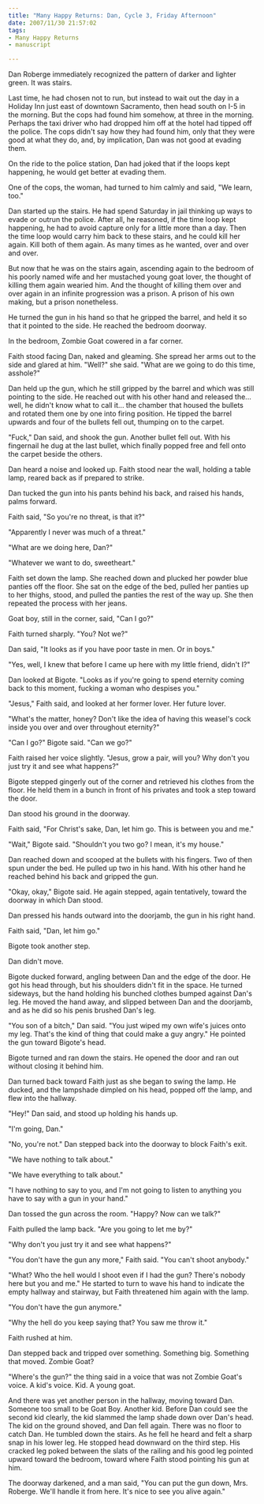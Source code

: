 ```yaml
--- 
title: "Many Happy Returns: Dan, Cycle 3, Friday Afternoon"
date: 2007/11/30 21:57:02
tags: 
- Many Happy Returns
- manuscript

---
```


Dan Roberge immediately recognized the pattern of darker and lighter green.  It was stairs.

Last time, he had chosen not to run, but instead to wait out the day in a Holiday Inn just east of downtown Sacramento, then head south on I-5 in the morning.  But the cops had found him somehow, at three in the morning.  Perhaps the taxi driver who had dropped him off at the hotel had tipped off the police.  The cops didn't say how they had found him, only that they were good at what they do, and, by implication, Dan was not good at evading them.

On the ride to the police station, Dan had joked that if the loops kept happening, he would get better at evading them.

One of the cops, the woman, had turned to him calmly and said, "We learn, too."

Dan started up the stairs.  He had spend Saturday in jail thinking up ways to evade or outrun the police.  After all, he reasoned, if the time loop kept happening, he had to avoid capture only for a little more than a day.  Then the time loop would carry him back to these stairs, and he could kill her again.  Kill both of them again.  As many times as he wanted, over and over and over.

But now that he was on the stairs again, ascending again to the bedroom of his poorly named wife and her mustached young goat lover, the thought of killing them again wearied him.  And the thought of killing them over and over again in an infinite progression was a prison.  A prison of his own making, but a prison nonetheless.

He turned the gun in his hand so that he gripped the barrel, and held it so that it pointed to the side.  He reached the bedroom doorway.

In the bedroom, Zombie Goat cowered in a far corner.

Faith stood facing Dan, naked and gleaming.  She spread her arms out to the side and glared at him.  "Well?" she said.  "What are we going to do this time, asshole?"

Dan held up the gun, which he still gripped by the barrel and which was still pointing to the side.  He reached out with his other hand and released the... well, he didn't know what to call it... the chamber that housed the bullets and rotated them one by one into firing position.  He tipped the barrel upwards and four of the bullets fell out, thumping on to the carpet.

"Fuck," Dan said, and shook the gun.  Another bullet fell out.  With his fingernail he dug at the last bullet, which finally popped free and fell onto the carpet beside the others.

Dan heard a noise and looked up.  Faith stood near the wall, holding a table lamp, reared back as if prepared to strike.

Dan tucked the gun into his pants behind his back, and raised his hands, palms forward.

Faith said, "So you're no threat, is that it?"

"Apparently I never was much of a threat."

"What are we doing here, Dan?"

"Whatever we want to do, sweetheart."

Faith set down the lamp.  She reached down and plucked her powder blue panties off the floor.  She sat on the edge of the bed, pulled her panties up to her thighs, stood, and pulled the panties the rest of the way up.  She then repeated the process with her jeans.

Goat boy, still in the corner, said, "Can I go?"

Faith turned sharply.  "You?  Not we?"

Dan said, "It looks as if you have poor taste in men.  Or in boys."

"Yes, well, I knew that before I came up here with my little friend, didn't I?"

Dan looked at Bigote.  "Looks as if you're going to spend eternity coming back to this moment, fucking a woman who despises you."

"Jesus," Faith said, and looked at her former lover.  Her future lover.

"What's the matter, honey?   Don't like the idea of having this weasel's cock inside you over and over throughout eternity?"

"Can I go?" Bigote said.  "Can we go?"

Faith raised her voice slightly.  "Jesus, grow a pair, will you?  Why don't you just try it and see what happens?"

Bigote stepped gingerly out of the corner and retrieved his clothes from the floor.  He held them in a bunch in front of his privates and took a step toward the door.

Dan stood his ground in the doorway.

Faith said, "For Christ's sake,  Dan, let him go.  This is between you and me."

"Wait," Bigote said.  "Shouldn't  you two go?  I mean, it's my house."

Dan reached down and scooped at the bullets with his fingers.  Two of then spun under the bed.  He pulled up two in his hand.   With his other hand he reached behind his back and gripped the gun.

"Okay, okay," Bigote said.  He again stepped, again tentatively, toward the doorway in which Dan stood.

Dan pressed his hands outward into the doorjamb, the gun in his right hand.

Faith said, "Dan, let him go."

Bigote took another step.

Dan didn't move.

Bigote ducked forward, angling between Dan and the edge of the door.  He got his head through, but his shoulders didn't fit in the space.  He turned sideways, but the hand holding his bunched clothes bumped against Dan's leg.  He moved the hand away, and slipped between Dan and the doorjamb, and as he did so his penis brushed Dan's leg.

"You son of a bitch," Dan said.  "You just wiped my own wife's juices onto my leg.  That's the kind of thing that could make a guy angry."  He pointed the gun toward Bigote's head.

Bigote turned and ran down the stairs.  He opened the door and ran out without closing it behind him.

Dan turned back toward Faith just as she began to swing the lamp.  He ducked, and the lampshade dimpled on his head, popped off the lamp, and flew into the hallway.

"Hey!" Dan said, and stood up holding his hands up.

"I'm going, Dan."

"No, you're not."  Dan stepped back into the doorway to block Faith's exit.

"We have nothing to talk about."

"We have everything to talk about."

"I have nothing to say to you, and I'm not going to listen to anything you have to say with a gun in your hand."

Dan tossed the gun across the room.  "Happy?  Now can we talk?"

Faith pulled the lamp back.  "Are you going to let me by?"

"Why don't you just try it and see what happens?"

"You don't have the gun any more," Faith said.  "You can't shoot anybody."

"What?  Who the hell would I shoot even if I had the gun?  There's nobody here but you and me."  He started to turn to wave his hand to indicate the empty hallway and stairway, but Faith threatened him again with the lamp.

"You don't have the gun anymore."

"Why the hell do you keep saying that?  You saw me throw it."

Faith rushed at him.

Dan stepped back and tripped over something.  Something big.  Something that moved.  Zombie Goat?

"Where's the gun?" the thing said in a voice that was not Zombie Goat's voice.  A kid's voice.  Kid.  A young goat.

And there was yet another person in the hallway, moving toward Dan.  Someone too small to be Goat Boy.  Another kid.  Before Dan could see the second kid clearly, the kid slammed the lamp shade down over Dan's head.  The kid on the ground shoved, and Dan fell again.  There was no floor to catch Dan.  He tumbled down the stairs.  As he fell he heard and felt a sharp snap in his lower leg.  He stopped head downward on the third step.  His cracked leg poked between the slats of the railing and his good leg pointed upward toward the bedroom, toward where Faith stood pointing his gun at him.

The doorway darkened, and a man said, "You can put the gun down, Mrs. Roberge.  We'll handle it from here.  It's nice to see you alive again."
